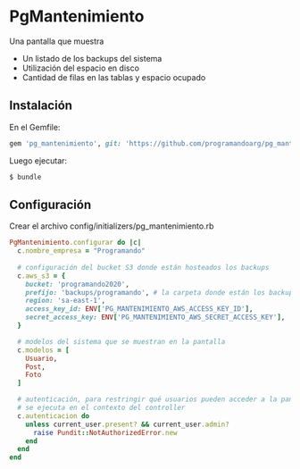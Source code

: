 # PgMantenimiento
Una pantalla que muestra
- Un listado de los backups del sistema
- Utilización del espacio en disco
- Cantidad de filas en las tablas y espacio ocupado


## Instalación

En el Gemfile:
```ruby
gem 'pg_mantenimiento', git: 'https://github.com/programandoarg/pg_mantenimiento.git', tag: 'v1.0.2'
```

Luego ejecutar:
```bash
$ bundle
```

## Configuración

Crear el archivo config/initializers/pg_mantenimiento.rb
```ruby
PgMantenimiento.configurar do |c|
  c.nombre_empresa = "Programando"
  
  # configuración del bucket S3 donde están hosteados los backups
  c.aws_s3 = {
    bucket: 'programando2020',
    prefijo: 'backups/programando', # la carpeta donde están los backups del proyecto
    region: 'sa-east-1',
    access_key_id: ENV['PG_MANTENIMIENTO_AWS_ACCESS_KEY_ID'],
    secret_access_key: ENV['PG_MANTENIMIENTO_AWS_SECRET_ACCESS_KEY'],
  }

  # modelos del sistema que se muestran en la pantalla
  c.modelos = [
    Usuario,
    Post,
    Foto
  ]

  # autenticación, para restringir qué usuarios pueden acceder a la pantalla
  # se ejecuta en el contexto del controller
  c.autenticacion do
    unless current_user.present? && current_user.admin?
      raise Pundit::NotAuthorizedError.new
    end
  end
end

```
